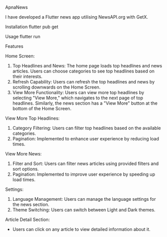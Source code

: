 ApnaNews

I have developed a Flutter news app utilising NewsAPI.org with GetX.

Installation 
flutter pub get

Usage
flutter run

Features

Home Screen:
1. Top Headlines and News: The home page loads top headlines and news articles. Users can choose categories to see top headlines based on their interests.
2. Refresh Capability: Users can refresh the top headlines and news by scrolling downwards on the Home Screen.
3. View More Functionality: Users can view more top headlines by selecting "View More," which navigates to the next page of top headlines. Similarly, the news section has a "View More" button at the bottom of the Home Screen.

View More Top Headlines:
1. Category Filtering: Users can filter top headlines based on the available categories.
2. Pagination: Implemented to enhance user experience by reducing load times.

View More News:
1. Filter and Sort: Users can filter news articles using provided filters and sort options.
2. Pagination: Implemented to improve user experience by speeding up load times.

Settings:
1. Language Management: Users can manage the language settings for the news section.
2. Theme Switching: Users can switch between Light and Dark themes.

Article Detail Section:
* Users can click on any article to view detailed information about it.
